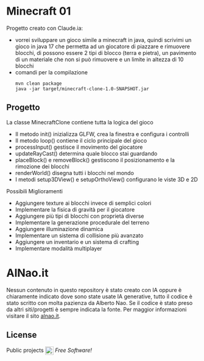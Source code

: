 # Minecraft 01


Progetto creato con Claude.ia:
- vorrei sviluppare un gioco simile a minecraft in java, quindi scrivimi un gioco in java 17 che permetta ad un giocatore di piazzare e rimuovere blocchi, di possono essere 2 tipi di blocco (terra e pietra), un pavimento di un materiale che non si può rimuovere e un limite in altezza di 10 blocchi
- comandi per la compilazione
    ```
    mvn clean package
    java -jar target/minecraft-clone-1.0-SNAPSHOT.jar
    ```

## Progetto
La classe MinecraftClone contiene tutta la logica del gioco
- Il metodo init() inizializza GLFW, crea la finestra e configura i controlli
- Il metodo loop() contiene il ciclo principale del gioco
- processInput() gestisce il movimento del giocatore
- updateRayCast() determina quale blocco stai guardando
- placeBlock() e removeBlock() gestiscono il posizionamento e la rimozione dei blocchi
- renderWorld() disegna tutti i blocchi nel mondo
- I metodi setup3DView() e setupOrthoView() configurano le viste 3D e 2D


Possibili Miglioramenti
- Aggiungere texture ai blocchi invece di semplici colori
- Implementare la fisica di gravità per il giocatore
- Aggiungere più tipi di blocchi con proprietà diverse
- Implementare la generazione procedurale del terreno
- Aggiungere illuminazione dinamica
- Implementare un sistema di collisione più avanzato
- Aggiungere un inventario e un sistema di crafting
- Implementare modalità multiplayer

# AlNao.it
Nessun contenuto in questo repository è stato creato con IA oppure è chiaramente indicato dove sono state usate IA generative, tutto il codice è stato scritto con molta pazienza da Alberto Nao. Se il codice è stato preso da altri siti/progetti è sempre indicata la fonte. Per maggior informazioni visitare il sito [alnao.it](https://www.alnao.it/).

## License
Public projects 
<a href="https://it.wikipedia.org/wiki/GNU_General_Public_License"  valign="middle"><img src="https://img.shields.io/badge/License-GNU-blue" style="height:22px;"  valign="middle"></a> 
*Free Software!*